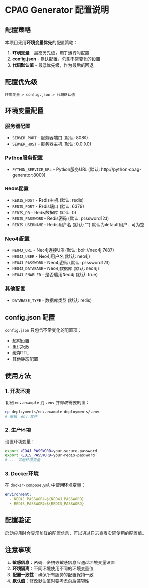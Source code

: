 # CPAG Generator 配置说明

## 配置策略

本项目采用**环境变量优先**的配置策略：

1. **环境变量** - 最高优先级，用于运行时配置
2. **config.json** - 默认配置，包含不常变化的设置
3. **代码默认值** - 最低优先级，作为最后的回退

## 配置优先级

```
环境变量 > config.json > 代码默认值
```

## 环境变量配置

### 服务器配置
- `SERVER_PORT` - 服务器端口 (默认: 8080)
- `SERVER_HOST` - 服务器主机 (默认: 0.0.0.0)

### Python服务配置
- `PYTHON_SERVICE_URL` - Python服务URL (默认: http://python-cpag-generator:8000)

### Redis配置
- `REDIS_HOST` - Redis主机 (默认: redis)
- `REDIS_PORT` - Redis端口 (默认: 6379)
- `REDIS_DB` - Redis数据库 (默认: 0)
- `REDIS_PASSWORD` - Redis密码 (默认: password123)
- `REDIS_USERNAME` - Redis用户名 (默认: "") 默认为default用户，可为空

### Neo4j配置
- `NEO4J_URI` - Neo4j连接URI (默认: bolt://neo4j:7687)
- `NEO4J_USER` - Neo4j用户名 (默认: neo4j)
- `NEO4J_PASSWORD` - Neo4j密码 (默认: password123)
- `NEO4J_DATABASE` - Neo4j数据库 (默认: neo4j)
- `NEO4J_ENABLED` - 是否启用Neo4j (默认: true)

### 其他配置
- `DATABASE_TYPE` - 数据库类型 (默认: redis)

## config.json 配置

`config.json` 只包含不常变化的配置项：

- 超时设置
- 重试次数
- 缓存TTL
- 其他静态配置

## 使用方法

### 1. 开发环境
复制 `env.example` 到 `.env` 并修改需要的值：

```bash
cp deployments/env.example deployments/.env
# 编辑 .env 文件
```

### 2. 生产环境
设置环境变量：

```bash
export NEO4J_PASSWORD=your-secure-password
export REDIS_PASSWORD=your-redis-password
# ... 其他环境变量
```

### 3. Docker环境
在 `docker-compose.yml` 中使用环境变量：

```yaml
environment:
  - NEO4J_PASSWORD=${NEO4J_PASSWORD}
  - REDIS_PASSWORD=${REDIS_PASSWORD}
```

## 配置验证

启动应用时会显示加载的配置信息，可以通过日志查看实际使用的配置值。

## 注意事项

1. **敏感信息**：密码、密钥等敏感信息应通过环境变量设置
2. **环境隔离**：不同环境使用不同的环境变量值
3. **配置一致性**：确保所有服务的配置保持一致
4. **默认值**：修改默认值时要考虑向后兼容性 